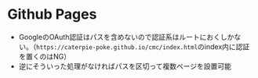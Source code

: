 # Github Pages
+ GoogleのOAuth認証はパスを含めないので認証系はルートにおくしかない。（`https://caterpie-poke.github.io/cmc/index.html`のindex内に認証を置くのはNG）
+ 逆にそういった処理がなければパスを区切って複数ページを設置可能
